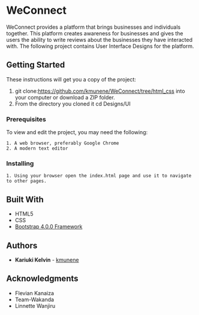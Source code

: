 # WeConnect
WeConnect provides a platform that brings businesses and individuals together. This platform creates awareness for businesses and gives the users the ability to write reviews about the businesses they have interacted with. The following project contains User Interface Designs for the platform.

## Getting Started

These instructions will get you a copy of the project:
1. git clone:https://github.com/kmunene/WeConnect/tree/html_css into your computer or download a ZIP folder.
2. From the directory you cloned it cd Designs/UI

### Prerequisites
To view and edit the project, you may need the following:

```
1. A web browser, preferably Google Chrome
2. A modern text editor
```

### Installing
```
1. Using your browser open the index.html page and use it to navigate to other pages.
```

## Built With

* HTML5
* CSS
* [Bootstrap 4.0.0 Framework](https://getbootstrap.com/)


## Authors

* **Kariuki Kelvin** - [kmunene](https://github.com/kmunene)

## Acknowledgments
* Flevian Kanaiza
* Team-Wakanda
* Linnette Wanjiru
 
